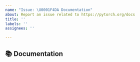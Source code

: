 ```yaml
---
name: "Issue: \U0001F4DA Documentation"
about: Report an issue related to https://pytorch.org/docs
title: ''
labels: ''
assignees: ''

---
```


## 📚 Documentation

<!-- A clear and concise description of what content in https://pytorch.org/docs is an issue. If this has to do with the general https://pytorch.org website, please file an issue at https://github.com/pytorch/pytorch.github.io/issues/new/choose instead. If this has to do with https://pytorch.org/tutorials, please file an issue at https://github.com/pytorch/tutorials/issues/new -->
